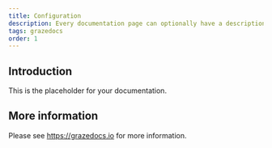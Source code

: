 ```yaml
---
title: Configuration
description: Every documentation page can optionally have a description.
tags: grazedocs
order: 1
---
```


## Introduction

This is the placeholder for your documentation.

## More information

Please see https://grazedocs.io for more information.